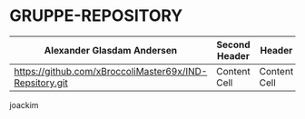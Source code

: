 # GRUPPE-REPOSITORY
| Alexander Glasdam Andersen | Second Header |Header  | Header  |Header | Header  |
| ------------- | ------------- |------------- | ------------- |------------- | ------------- |
| https://github.com/xBroccoliMaster69x/IND-Repsitory.git  | Content Cell  | Content Cell  | Content Cell  |  Content Cell  |Content Cell  |
joackim

